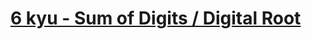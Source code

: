 # [6 kyu - Sum of Digits / Digital Root](https://www.codewars.com/kata/541c8630095125aba6000c00/train/typescript)